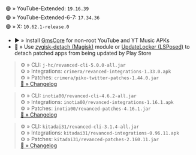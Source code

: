 🟢 » YouTube-Extended: `19.16.39`  
🟢 » YouTube-Extended-6-7: `17.34.36`  
🟢 » X: `10.62.1-release.0`  

- ▶️ » Install [GmsCore](https://github.com/ReVanced/GmsCore/releases) for non-root YouTube and YT Music APKs  
- 🛑 » Use [zygisk-detach (Magisk)](https://github.com/j-hc/zygisk-detach) module or [UpdateLocker (LSPosed)](https://github.com/Xposed-Modules-Repo/ru.mike.updatelocker/releases) to detach patched apps from being updated by Play Store
  
> ⚙️ » CLI: `j-hc/revanced-cli-5.0.0-all.jar`  
> ⚙️ » Integrations: `crimera/revanced-integrations-1.33.0.apk`  
> ⚙️ » Patches: `crimera/piko-twitter-patches-1.44.0.jar`  
> [🔗 » Changelog](https://github.com/crimera/piko/releases/tag/v1.44.0)

> ⚙️ » CLI: `inotia00/revanced-cli-4.6.2-all.jar`  
> ⚙️ » Integrations: `inotia00/revanced-integrations-1.16.1.apk`  
> ⚙️ » Patches: `inotia00/revanced-patches-4.16.1.jar`  
> [🔗 » Changelog](https://github.com/inotia00/revanced-patches/releases/tag/v4.16.1)

> ⚙️ » CLI: `kitadai31/revanced-cli-3.1.4-all.jar`  
> ⚙️ » Integrations: `kitadai31/revanced-integrations-0.96.11.apk`  
> ⚙️ » Patches: `kitadai31/revanced-patches-2.160.11.jar`  
> [🔗 » Changelog](https://github.com/kitadai31/revanced-patches-android6-7/releases/tag/v2.160.11)  
